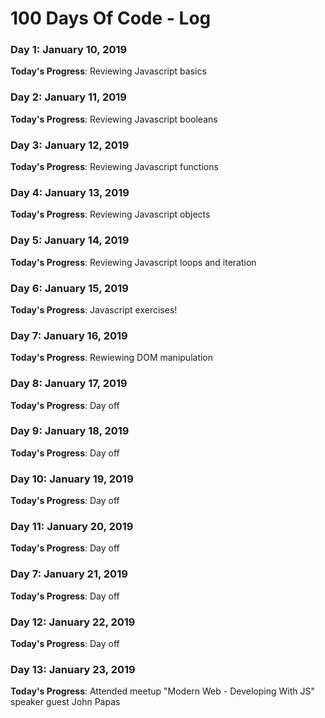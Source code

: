 # 100 Days Of Code - Log

### Day 1: January 10, 2019

**Today's Progress**: Reviewing Javascript basics

### Day 2: January 11, 2019

**Today's Progress**: Reviewing Javascript booleans

### Day 3: January 12, 2019

**Today's Progress**: Reviewing Javascript functions

### Day 4: January 13, 2019

**Today's Progress**: Reviewing Javascript objects

### Day 5: January 14, 2019

**Today's Progress**: Reviewing Javascript loops and iteration

### Day 6: January 15, 2019

**Today's Progress**: Javascript exercises!

### Day 7: January 16, 2019

**Today's Progress**: Rewiewing DOM manipulation

### Day 8: January 17, 2019

**Today's Progress**: Day off

### Day 9: January 18, 2019

**Today's Progress**: Day off

### Day 10: January 19, 2019

**Today's Progress**: Day off

### Day 11: January 20, 2019

**Today's Progress**: Day off

### Day 7: January 21, 2019

**Today's Progress**: Day off

### Day 12: January 22, 2019

**Today's Progress**: Day off

### Day 13: January 23, 2019

**Today's Progress**: Attended meetup "Modern Web - Developing With JS" speaker guest John Papas 
